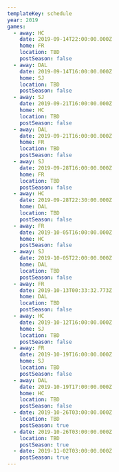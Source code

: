 ```yaml
---
templateKey: schedule
year: 2019
games:
  - away: HC
    date: 2019-09-14T22:00:00.000Z
    home: FR
    location: TBD
    postSeason: false
  - away: DAL
    date: 2019-09-14T16:00:00.000Z
    home: SJ
    location: TBD
    postSeason: false
  - away: SJ
    date: 2019-09-21T16:00:00.000Z
    home: HC
    location: TBD
    postSeason: false
  - away: DAL
    date: 2019-09-21T16:00:00.000Z
    home: FR
    location: TBD
    postSeason: false
  - away: SJ
    date: 2019-09-28T16:00:00.000Z
    home: FR
    location: TBD
    postSeason: false
  - away: HC
    date: 2019-09-28T22:30:00.000Z
    home: DAL
    location: TBD
    postSeason: false
  - away: FR
    date: 2019-10-05T16:00:00.000Z
    home: HC
    postSeason: false
  - away: SJ
    date: 2019-10-05T22:00:00.000Z
    home: DAL
    location: TBD
    postSeason: false
  - away: FR
    date: 2019-10-13T00:33:32.773Z
    home: DAL
    location: TBD
    postSeason: false
  - away: HC
    date: 2019-10-12T16:00:00.000Z
    home: SJ
    location: TBD
    postSeason: false
  - away: FR
    date: 2019-10-19T16:00:00.000Z
    home: SJ
    location: TBD
    postSeason: false
  - away: DAL
    date: 2019-10-19T17:00:00.000Z
    home: HC
    location: TBD
    postSeason: false
  - date: 2019-10-26T03:00:00.000Z
    location: TBD
    postSeason: true
  - date: 2019-10-26T03:00:00.000Z
    location: TBD
    postSeason: true
  - date: 2019-11-02T03:00:00.000Z
    postSeason: true
---
```


